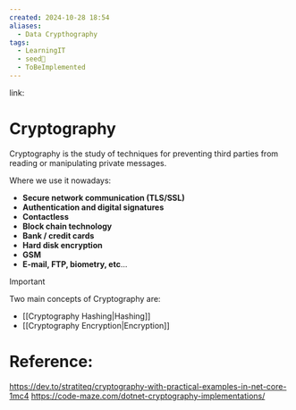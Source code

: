 ```yaml
---
created: 2024-10-28 18:54
aliases:
  - Data Crypthography
tags:
  - LearningIT
  - seed🌱
  - ToBeImplemented
---
```


link:

# Cryptography
Cryptography is the study of techniques for preventing third parties from reading or manipulating private messages.

Where we use it nowadays:
- **Secure network communication (TLS/SSL)**
- **Authentication and digital signatures**
- **Contactless**
- **Block chain technology**
- **Bank / credit cards**
- **Hard disk encryption**
- **GSM**
- **E-mail, FTP, biometry, etc**...


> [!important]
> Two main concepts of Cryptography are:
> - [[Cryptography Hashing|Hashing]]
> - [[Cryptography Encryption|Encryption]]

# Reference:
https://dev.to/stratiteq/cryptography-with-practical-examples-in-net-core-1mc4
https://code-maze.com/dotnet-cryptography-implementations/
 